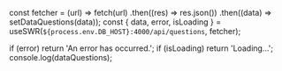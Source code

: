  const fetcher = (url) =>
   fetch(url)
       .then((res) => res.json())
       .then((data) => setDataQuestions(data));
  const { data, error, isLoading } = useSWR(`${process.env.DB_HOST}:4000/api/questions`, fetcher);

  if (error) return 'An error has occurred.';
  if (isLoading) return 'Loading...';
  console.log(dataQuestions);
